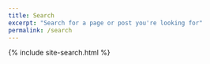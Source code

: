 ```yaml
---
title: Search
excerpt: "Search for a page or post you're looking for"
permalink: /search
---
```


{% include site-search.html %}
